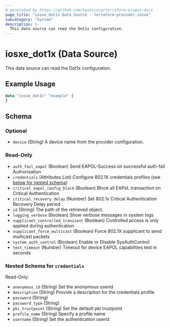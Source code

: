 ```yaml
---
# generated by https://github.com/hashicorp/terraform-plugin-docs
page_title: "iosxe_dot1x Data Source - terraform-provider-iosxe"
subcategory: "System"
description: |-
  This data source can read the Dot1x configuration.
---
```


# iosxe_dot1x (Data Source)

This data source can read the Dot1x configuration.

## Example Usage

```terraform
data "iosxe_dot1x" "example" {
}
```

<!-- schema generated by tfplugindocs -->
## Schema

### Optional

- `device` (String) A device name from the provider configuration.

### Read-Only

- `auth_fail_eapol` (Boolean) Send EAPOL-Success on successful auth-fail Authorization
- `credentials` (Attributes List) Configure 802.1X credentials profiles (see [below for nested schema](#nestedatt--credentials))
- `critical_eapol_config_block` (Boolean) Block all EAPoL transaction on Critical Authentication
- `critical_recovery_delay` (Number) Set 802.1x Critical Authentication Recovery Delay period
- `id` (String) The path of the retrieved object.
- `logging_verbose` (Boolean) Show verbose messages in system logs
- `supplicant_controlled_transient` (Boolean) Controlled access is only applied during authentication
- `supplicant_force_multicast` (Boolean) Force 802.1X supplicant to send multicast packets
- `system_auth_control` (Boolean) Enable or Disable SysAuthControl
- `test_timeout` (Number) Timeout for device EAPOL capabilities test in seconds

<a id="nestedatt--credentials"></a>
### Nested Schema for `credentials`

Read-Only:

- `anonymous_id` (String) Set the anonymous userid
- `description` (String) Provide a description for the credentials profile
- `password` (String)
- `password_type` (String)
- `pki_trustpoint` (String) Set the default pki trustpoint
- `profile_name` (String) Specify a profile name
- `username` (String) Set the authentication userid
